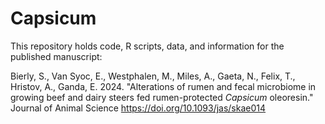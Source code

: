 # Capsicum

This repository holds code, R scripts, data, and information for the published manuscript: 

Bierly, S., Van Syoc, E., Westphalen, M., Miles, A., Gaeta, N., Felix, T., Hristov, A., Ganda, E. 2024. "Alterations of rumen and fecal microbiome in growing beef and dairy steers fed rumen-protected *Capsicum* oleoresin." Journal of Animal Science https://doi.org/10.1093/jas/skae014




